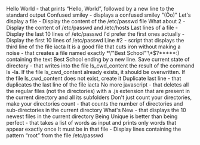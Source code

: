 Hello World - that prints “Hello, World”, followed by a new line to the standard output
Confused smiley - displays a confused smiley "(Ôo)"
Let's display a file - Display the content of the /etc/passwd file
What about 2 - Display the content of /etc/passwd and /etc/hosts
Last lines of a file - Display the last 10 lines of /etc/passwd
I'd prefer the first ones actually - Display the first 10 lines of /etc/passwd
Line #2 - script that displays the third line of the file iacta
It is a good file that cuts iron without making a noise - that creates a file named exactly \*\\'"Best School"\'\\*$\?\*\*\*\*\*:) containing the text Best School ending by a new line.
Save current state of directory - that writes into the file ls_cwd_content the result of the command ls -la. If the file ls_cwd_content already exists, it should be overwritten. If the file ls_cwd_content does not exist, create it
Duplicate last line - that duplicates the last line of the file iacta
No more javascript - that deletes all the regular files (not the directories) with a .js extension that are present in the current directory and all its subfolders
Don't just count your directories, make your directories count - that counts the number of directories and sub-directories in the current directory
What's New - that displays the 10 newest files in the current directory
Being Unique is better than being perfect - that takes a list of words as input and prints only words that appear exactly once
It must be in that file - Display lines containing the pattern “root” from the file /etc/passwd
